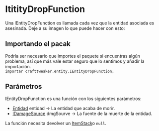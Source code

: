 # ItitityDropFunction

Una IEntityDropFunction es llamada cada vez que la entidad asociada es asesinada. Deje a su imagen lo que puede hacer con esto:

## Importando el pacak

Podría ser necesario que importes el paquete si encuentras algún problema, así que más vale estar seguro que lo sentimos y añadir la importación.  
`importar crafttweaker.entity.IEntityDropFunction;`

## Parámetros

IEntityDropFunction es una función con los siguientes parámetros:

- [Entidad](/Vanilla/Entities/IEntity/) entidad → La entidad que acaba de morir.
- [IDamageSource](/Vanilla/Damage/IDamageSource/) dmgSourve → La fuente de la muerte de la entidad.

La función necesita devolver un [ItemStack](/Vanilla/Items/IItemStack/)o `null`.